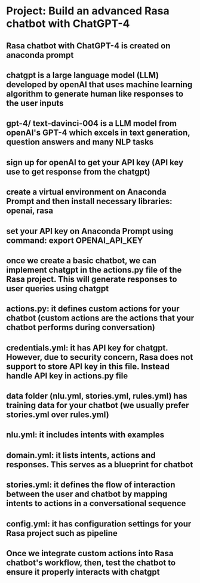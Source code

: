 # Project: Build an advanced Rasa chatbot with ChatGPT-4 
## Rasa chatbot with ChatGPT-4 is created on anaconda prompt 
## chatgpt is a large language model (LLM) developed by openAI that uses machine learning algorithm to generate human like responses to the user inputs
## gpt-4/ text-davinci-004 is a LLM model from openAI's GPT-4 which excels in text generation, question answers and many NLP tasks
## sign up for openAI to get your API key (API key use to get response from the chatgpt)
## create a virtual environment on Anaconda Prompt and then install necessary libraries: openai, rasa
## set your API key on Anaconda Prompt using command: export OPENAI_API_KEY
## once we create a basic chatbot, we can implement chatgpt in the actions.py file of the Rasa project. This will generate responses to user queries using chatgpt
## actions.py: it defines custom actions for your chatbot (custom actions are the actions that your chatbot performs during conversation) 
## credentials.yml: it has API key for chatgpt. However, due to security concern, Rasa does not support to store API key in this file. Instead handle API key in actions.py file 
## data folder (nlu.yml, stories.yml, rules.yml) has training data for your chatbot (we usually prefer stories.yml over rules.yml)
## nlu.yml: it includes intents with examples 
## domain.yml: it lists intents, actions and responses. This serves as a blueprint for chatbot
## stories.yml: it defines the flow of interaction between the user and chatbot by mapping intents to actions in a conversational sequence
## config.yml: it has configuration settings for your Rasa project such as pipeline 

## Once we integrate custom actions into Rasa chatbot's workflow, then, test the chatbot to ensure it properly interacts with chatgpt


